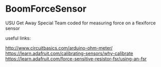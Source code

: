 # BoomForceSensor
USU Get Away Special Team coded for measuring force on a flexiforce sensor

useful links:

http://www.circuitbasics.com/arduino-ohm-meter/
https://learn.adafruit.com/calibrating-sensors/why-calibrate
https://learn.adafruit.com/force-sensitive-resistor-fsr/using-an-fsr
